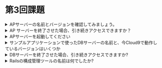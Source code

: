 # 第3回課題
<details>
<summary>APサーバーの名前とバージョンを確認してみましょう。</summary>
Puma Ver 5.6.5  

![Puma](image/Puma_Version.png)
</details>
<details>
<summary>AP サーバーを終了させた場合、引き続きアクセスできますか？</summary>
アクセスできない

</details>
<details>
<summary>APサーバーを起動してください</summary>

</details>
<details>
<summary>サンプルアプリケーションで使ったDBサーバーの名前と、今Cloud9で動作しているバージョンはいくつか</summary>
MySQL Ver 8.0.33

</details>
<details>
<summary>DBサーバーを終了させた場合、引き続きアクセスできますか?</summary>
アクセスできない

</details>
<details>
<summary>Railsの構成管理ツールの名前は何でしたか?</summary>
Bundler
</details>


